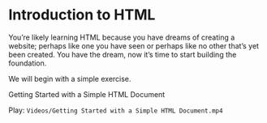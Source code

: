 # Introduction to HTML
You’re likely learning HTML because you have dreams of creating a website; perhaps like one you have seen or perhaps like no other that’s yet been created. You have the dream, now it’s time to start building the foundation.

We will begin with a simple exercise.

Getting Started with a Simple HTML Document

Play: `Videos/Getting Started with a Simple HTML Document.mp4`